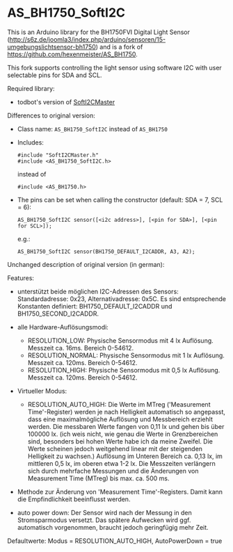 AS_BH1750_SoftI2C
=================

This is an Arduino library for the BH1750FVI Digital Light Sensor
(http://s6z.de/joomla3/index.php/arduino/sensoren/15-umgebungslichtsensor-bh1750)
and is a fork of https://github.com/hexenmeister/AS_BH1750.

This fork supports controlling the light sensor using software I2C with user selectable pins for SDA and SCL.

Required library:
 * todbot's version of [SoftI2CMaster](https://github.com/todbot/SoftI2CMaster)

Differences to original version:

 - Class name: ``AS_BH1750_SoftI2C`` instead of ``AS_BH1750``

 - Includes:
   ```
   #include "SoftI2CMaster.h"
   #include <AS_BH1750_SoftI2C.h>
   ```

   instead of
   ```
   #include <AS_BH1750.h>
   ```


 - The pins can be set when calling the constructor (default: SDA = 7, SCL = 6):
   ```
   AS_BH1750_SoftI2C sensor([<i2c address>], [<pin for SDA>], [<pin for SCL>]);
   ```
   e.g.:
   ```
   AS_BH1750_SoftI2C sensor(BH1750_DEFAULT_I2CADDR, A3, A2);
   ```




Unchanged description of original version (in german):



Features:

 - unterstützt beide möglichen I2C-Adressen des Sensors:
   Standardadresse: 0x23, Alternativadresse: 0x5C. 
   Es sind entsprechende Konstanten definiert: BH1750_DEFAULT_I2CADDR und BH1750_SECOND_I2CADDR.
 
 - alle Hardware-Auflösungsmodi:
   * RESOLUTION_LOW:         Physische Sensormodus mit 4 lx Auflösung. Messzeit ca. 16ms. Bereich 0-54612. 
   * RESOLUTION_NORMAL:      Physische Sensormodus mit 1 lx Auflösung. Messzeit ca. 120ms. Bereich 0-54612.
   * RESOLUTION_HIGH:        Physische Sensormodus mit 0,5 lx Auflösung. Messzeit ca. 120ms. Bereich 0-54612.

 - Virtueller Modus:
   * RESOLUTION_AUTO_HIGH:   Die Werte im MTreg ('Measurement Time'-Register) werden je nach Helligkeit 
                              automatisch so angepasst, dass eine maximalmögliche Auflösung 
                              und Messbereich erziehlt werden.
                              Die messbaren Werte fangen von 0,11 lx und gehen bis über 100000 lx.
                              (ich weis nicht, wie genau die Werte in Grenzbereichen sind, 
                              besonders bei hohen Werte habe ich da meine Zweifel. 
                              Die Werte scheinen jedoch weitgehend linear mit der steigenden Helligkeit zu wachsen.)
                              Auflösung im Unteren Bereich ca. 0,13 lx, im mittleren 0,5 lx, im oberen etwa 1-2 lx.
                              Die Messzeiten verlängern sich durch mehrfache Messungen und 
                              die Änderungen von Measurement Time (MTreg) bis max. ca. 500 ms.
 
 - Methode zur Änderung von 'Measurement Time'-Registers. Damit kann die Empfindlichkeit beeinflusst werden.
 
 - auto power down: Der Sensor wird nach der Messung in den Stromsparmodus versetzt. 
   Das spätere Aufwecken wird ggf. automatisch vorgenommen, braucht jedoch geringfügig mehr Zeit.

 Defaultwerte: Modus = RESOLUTION_AUTO_HIGH, AutoPowerDown = true
